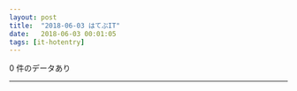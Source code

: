 ```yaml
---
layout: post
title:  "2018-06-03 はてぶIT"
date:   2018-06-03 00:01:05
tags: [it-hotentry]
---
```

0 件のデータあり

<hr>
